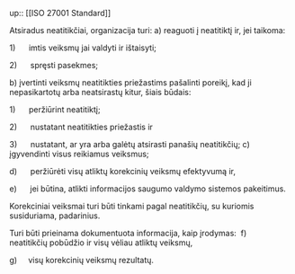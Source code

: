 up:: [[ISO 27001 Standard]]

Atsiradus neatitikčiai, organizacija turi: a) reaguoti į neatitiktį ir, jei taikoma:

1)      imtis veiksmų jai valdyti ir ištaisyti; 

2)      spręsti pasekmes;

b) įvertinti veiksmų neatitikties priežastims pašalinti poreikį, kad ji nepasikartotų arba neatsirastų kitur, šiais būdais:

1)      peržiūrint neatitiktį;

2)      nustatant neatitikties priežastis ir

3)      nustatant, ar yra arba galėtų atsirasti panašių neatitikčių; c)               įgyvendinti visus reikiamus veiksmus;

d)      peržiūrėti visų atliktų korekcinių veiksmų efektyvumą ir,

e)      jei būtina, atlikti informacijos saugumo valdymo sistemos pakeitimus.

Korekciniai veiksmai turi būti tinkami pagal neatitikčių, su kuriomis susiduriama, padarinius.

Turi būti prieinama dokumentuota informacija, kaip įrodymas:  f)            neatitikčių pobūdžio ir visų vėliau atliktų veiksmų, 

g)     visų korekcinių veiksmų rezultatų.